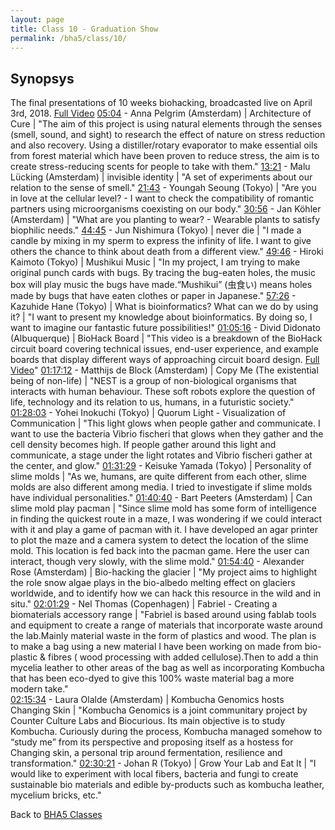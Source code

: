 ```yaml
---
layout: page
title: Class 10 - Graduation Show
permalink: /bha5/class/10/
---
```


## Synopsys

The final presentations of 10 weeks biohacking, broadcasted live on April 3rd, 2018. [Full Video](https://vimeo.com/265259253)
   [05:04](https://vimeo.com/265259253#t=5m4s) - Anna Pelgrim (Amsterdam) | Architecture of Cure | "The aim of this project is using natural elements through the senses (smell, sound, and sight) to research the effect of nature on stress reduction and also recovery. Using a distiller/rotary evaporator to make essential oils from forest material which have been proven to reduce stress, the aim is to create stress-reducing scents for people to take with them."
   [13:21](https://vimeo.com/265259253#t=13m21s) - Malu Lücking (Amsterdam) | invisible identity | "A set of experiments about our relation to the sense of smell."
   [21:43](https://vimeo.com/265259253#t=21m43s) - Youngah Seoung (Tokyo) | "Are you in love at the cellular level? - I want to check the compatibility of romantic partners using microorganisms coexisting on our body."
   [30:56](https://vimeo.com/265259253#t=30m56s) - Jan Köhler (Amsterdam) | "What are you planting to wear? - Wearable plants to satisfy biophilic needs."
   [44:45](https://vimeo.com/265259253#t=44m45s) - Jun Nishimura (Tokyo) | never die | "I made a candle by mixing in my sperm to express the infinity of life. I want to give others the chance to think about death from a different view."
   [49:46](https://vimeo.com/265259253#t=49m46s) - Hiroki Kaimoto (Tokyo) |   Mushikui Music | "In my project, I am trying to make original punch cards with bugs. By tracing the bug-eaten holes, the music box will play music the bugs have made.“Mushikui” (虫食い) means holes made by bugs that have eaten clothes or paper in Japanese."
   [57:26](https://vimeo.com/265259253#t=57m26s) - Kazuhide Hane (Tokyo) | What is bioinformatics? What can we do by using it? | "I want to present my knowledge about bioinformatics. By doing so, I want to imagine our fantastic future possibilities!"
   [01:05:16](https://vimeo.com/265259253#t=1h5m16s) - Divid Didonato (Albuquerque) | BioHack Board | "This video is a breakdown of the BioHack circuit board covering technical issues, end-user experience, and example boards that display different ways of approaching circuit board design. [Full Video](https://www.youtube.com/watch?v=dOaInuWY74g)"
   [01:17:12](https://vimeo.com/265259253#t=1h17m12s) - Matthijs de Block (Amsterdam) | Copy Me (The existential being of non-life) | "NEST is a group of non-biological organisms that interacts with human behaviour. These soft robots explore the question of life, technology and its relation to us, humans, in a futuristic society."
   [01:28:03](https://vimeo.com/265259253#t=1h28m03s) - Yohei Inokuchi (Tokyo) | Quorum Light - Visualization of Communication | "This light glows when people gather and communicate. I want to use the bacteria Vibrio fischeri that glows when they gather and the cell density becomes high. If people gather around this light and communicate, a stage under the light rotates and Vibrio fischeri gather at the center, and glow."
   [01:31:29](https://vimeo.com/265259253#t=1h31m29s) - Keisuke Yamada (Tokyo) | Personality of slime molds | "As we, humans, are quite different from each other, slime molds are also different among media. I tried to investigate if slime molds have individual personalities."
   [01:40:40](https://vimeo.com/265259253#t=1h40m40s) - Bart Peeters (Amsterdam) | Can slime mold play pacman | "Since slime mold has some form of intelligence in finding the quickest route in a maze, I was wondering if we could interact with it and play a game of pacman with it. I have developed an agar printer to plot the maze and a camera system to detect the location of the slime mold. This location is fed back into the pacman game. Here the user can interact, though very slowly, with the slime mold."
   [01:54:40](https://vimeo.com/265259253#t=1h54m40s) - Alexander Rose (Amsterdam) | Bio-hacking the glacier | "My project aims to highlight the role snow algae plays in the bio-albedo melting effect on glaciers worldwide, and to identify how we can hack this resource in the wild and in situ."
   [02:01:29](https://vimeo.com/265259253#t=2h01m29s) - Nel Thomas (Copenhagen) | Fabriel - Creating a biomaterials accessory range | "Fabriel is based around using fablab tools and equipment to create a range of materials that incorporate waste around the lab.Mainly material waste in the form of plastics and wood. The plan is to make a bag using a new material I have been working on made from bio-plastic & fibres ( wood processing with added cellulose).Then to add a thin mycelia leather to other areas of the bag as well as incorporating Kombucha that has been eco-dyed to give this 100% waste material bag a more modern take."  
   [02:15:34](https://vimeo.com/265259253#t=2h15m34s) - Laura Olalde (Amsterdam) |   Kombucha Genomics hosts Changing Skin | "Kombucha Genomics is a joint communitary project by Counter Culture Labs and Biocurious. Its main objective is to study Kombucha. Curiously during the process, Kombucha managed somehow to “study me” from its perspective and proposing itself as a hostess for Changing skin, a personal trip around fermentation, resilience and transformation." 
   [02:30:21](https://vimeo.com/265259253#t=2h30m21s) - Johan R (Tokyo) | Grow Your Lab and Eat It | "I would like to experiment with local fibers, bacteria and fungi to create sustainable bio materials and edible by-products such as kombucha leather, mycelium bricks, etc."
  
Back to [BHA5 Classes](/bha5/classes/)